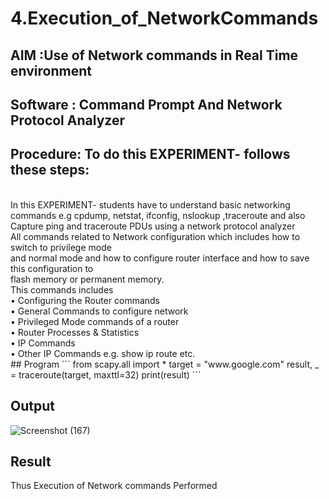 # 4.Execution_of_NetworkCommands
## AIM :Use of Network commands in Real Time environment
## Software : Command Prompt And Network Protocol Analyzer
## Procedure: To do this EXPERIMENT- follows these steps:
<BR>
In this EXPERIMENT- students have to understand basic networking commands e.g cpdump, netstat, ifconfig, nslookup ,traceroute and also Capture ping and traceroute PDUs using a network protocol analyzer 
<BR>
All commands related to Network configuration which includes how to switch to privilege mode
<BR>
and normal mode and how to configure router interface and how to save this configuration to
<BR>
flash memory or permanent memory.
<BR>
This commands includes
<BR>
• Configuring the Router commands
<BR>
• General Commands to configure network
<BR>
• Privileged Mode commands of a router 
<BR>
• Router Processes & Statistics
<BR>
• IP Commands
<BR>
• Other IP Commands e.g. show ip route etc.
<BR>
## Program
```
from scapy.all import *                                                               
target = "www.google.com" 
result, _ = traceroute(target, maxttl=32) 
print(result)
```

## Output
![Screenshot (167)](https://github.com/RahulvVenugopal/4.Execution_of_NetworkCommends/assets/144132514/a4c03bd5-cd2c-462d-b105-b7a0d3813965)

## Result
Thus Execution of Network commands Performed 

